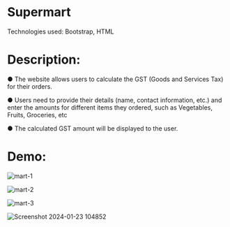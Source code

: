 # Supermart

Technologies used: Bootstrap, HTML

# Description:
● The website allows users to calculate the GST (Goods and Services Tax) for their orders.

● Users need to provide their details (name, contact information, etc.) and enter the amounts for
different items they ordered, such as Vegetables, Fruits, Groceries, etc

● The calculated GST amount will be displayed to the user.

# Demo:

![mart-1](https://github.com/SomeshSagabala/Supermart/assets/153506392/e532c364-f82e-463e-ac12-cba7ee36cd02)

![mart-2](https://github.com/SomeshSagabala/Supermart/assets/153506392/0c16ba7c-7aee-479c-8f4d-32656e1ca77d)

![mart-3](https://github.com/SomeshSagabala/Supermart/assets/153506392/ab79b36d-ee22-4d39-9db2-9d6d9605ad77)

![Screenshot 2024-01-23 104852](https://github.com/SomeshSagabala/Supermart/assets/153506392/6e62f2cc-26a8-4aea-8061-5677c317e918)
